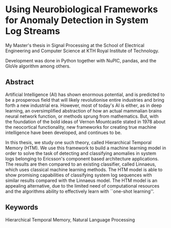 # Using Neurobiological Frameworks for Anomaly Detection in System Log Streams

My Master's thesis in Signal Processing at the School of Electrical Engineering and Computer Science at KTH Royal Institute of Technology. 

Development was done in Python together with NuPIC, pandas, and the GloVe algorithm among others.

## Abstract 
Artificial Intelligence (AI) has shown enormous potential, and is predicted to be a prosperous field that will likely revolutionise entire industries and bring forth a new industrial era. However, most of today's AI is either, as in deep learning, an oversimplified abstraction of how an actual mammalian brains neural network function, or methods sprung from mathematics. But, with the foundation of the bold ideas of Vernon Mountcastle stated in 1978 about the neocortical functionality, new frameworks for creating true machine intelligence have been developed, and continues to be. 
  
 In this thesis, we study one such theory, called Hierarchical Temporal Memory (HTM). We use this framework to build a machine learning model in order to solve the task of detecting and classifying anomalies in system logs belonging to Ericsson's component based architecture applications. The results are then compared to an existing classifier, called Linnaeus, which uses classical machine learning methods. The HTM model is able to show promising capabilities of classifying system log sequences with similar results compared with the Linnaeus model. The HTM model is an appealing alternative, due to the limited need of computational resources and the algorithms ability to effectively learn with ``one-shot learning''.


## Keywords
Hierarchical Temporal Memory, Natural Language Processing 
